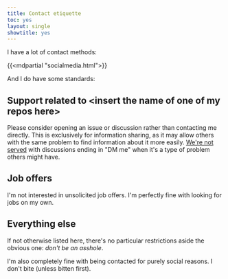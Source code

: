 ```yaml
---
title: Contact etiquette
toc: yes
layout: single
showtitle: yes
---
```



I have a lot of contact methods:

{{<mdpartial "socialmedia.html">}}

And I do have some standards:

## Support related to &lt;insert the name of one of my repos here&gt;

Please consider opening an issue or discussion rather than contacting me directly. This is exclusively for information sharing, as it may allow others with the same problem to find information about it more easily. [We're not served](https://xkcd.com/979/) with discussions ending in "DM me" when it's a type of problem others might have.

## Job offers

I'm not interested in unsolicited job offers. I'm perfectly fine with looking for jobs on my own.

## Everything else

If not otherwise listed here, there's no particular restrictions aside the obvious one: _don't be an asshole_.

I'm also completely fine with being contacted for purely social reasons. I don't bite (unless bitten first).


